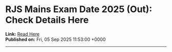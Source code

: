 # RJS Mains Exam Date 2025 (Out): Check Details Here

**Link:** [Read Here](https://www.lawpreptutorial.com/blog/rjs-exam-date/)  
**Published on:** Fri, 05 Sep 2025 11:53:00 +0000

---


